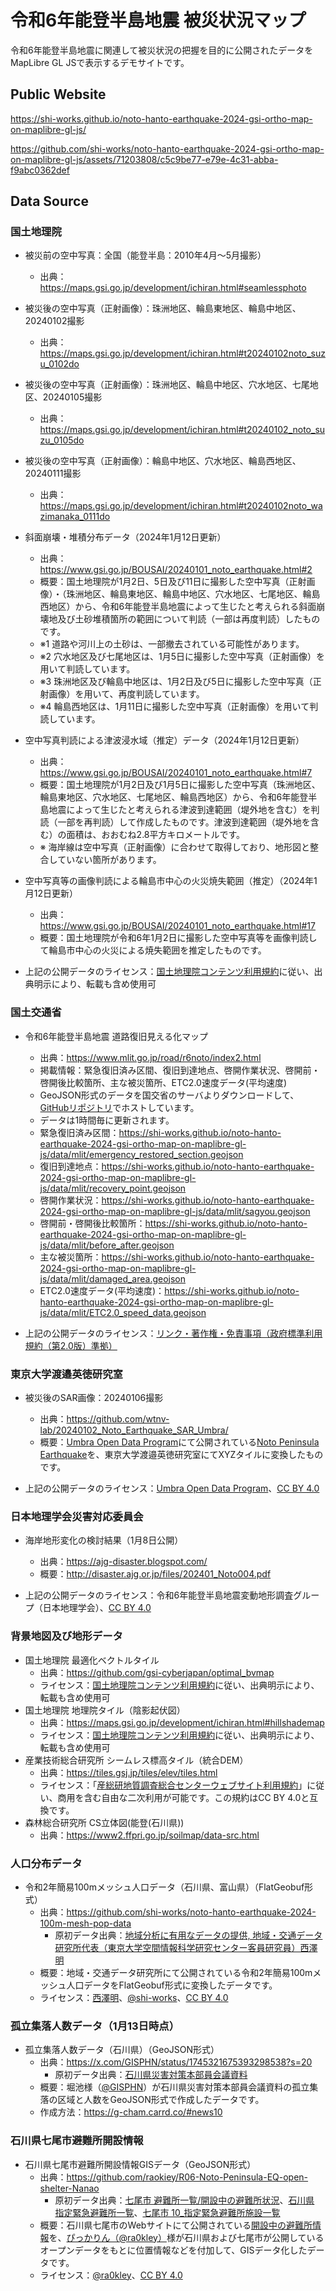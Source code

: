 # 令和6年能登半島地震 被災状況マップ
令和6年能登半島地震に関連して被災状況の把握を目的に公開されたデータをMapLibre GL JSで表示するデモサイトです。

## Public Website
https://shi-works.github.io/noto-hanto-earthquake-2024-gsi-ortho-map-on-maplibre-gl-js/

https://github.com/shi-works/noto-hanto-earthquake-2024-gsi-ortho-map-on-maplibre-gl-js/assets/71203808/c5c9be77-e79e-4c31-abba-f9abc0362def

## Data Source
### 国土地理院
- 被災前の空中写真：全国（能登半島：2010年4月～5月撮影）
    - 出典：https://maps.gsi.go.jp/development/ichiran.html#seamlessphoto
- 被災後の空中写真（正射画像）：珠洲地区、輪島東地区、輪島中地区、20240102撮影
    - 出典：https://maps.gsi.go.jp/development/ichiran.html#t20240102noto_suzu_0102do
- 被災後の空中写真（正射画像）：珠洲地区、輪島中地区、穴水地区、七尾地区、20240105撮影
    - 出典：https://maps.gsi.go.jp/development/ichiran.html#t20240102_noto_suzu_0105do
- 被災後の空中写真（正射画像）：輪島中地区、穴水地区、輪島西地区、20240111撮影
    - 出典：https://maps.gsi.go.jp/development/ichiran.html#t20240102noto_wazimanaka_0111do
- 斜面崩壊・堆積分布データ（2024年1月12日更新）
    - 出典：https://www.gsi.go.jp/BOUSAI/20240101_noto_earthquake.html#2
    - 概要：国土地理院が1月2日、5日及び11日に撮影した空中写真（正射画像）・（珠洲地区、輪島東地区、輪島中地区、穴水地区、七尾地区、輪島西地区）から、令和6年能登半島地震によって生じたと考えられる斜面崩壊地及び土砂堆積箇所の範囲について判読（一部は再度判読）したものです。
    - ※1 道路や河川上の土砂は、一部撤去されている可能性があります。
    - ※2 穴水地区及び七尾地区は、1月5日に撮影した空中写真（正射画像）を用いて判読しています。
    - ※3 珠洲地区及び輪島中地区は、1月2日及び5日に撮影した空中写真（正射画像）を用いて、再度判読しています。
    - ※4 輪島西地区は、1月11日に撮影した空中写真（正射画像）を用いて判読しています。
- 空中写真判読による津波浸水域（推定）データ（2024年1月12日更新）
    - 出典：https://www.gsi.go.jp/BOUSAI/20240101_noto_earthquake.html#7
    - 概要：国土地理院が1月2日及び1月5日に撮影した空中写真（珠洲地区、輪島東地区、穴水地区、七尾地区、輪島西地区）から、令和6年能登半島地震によって生じたと考えられる津波到達範囲（堤外地を含む）を判読（一部を再判読）して作成したものです。津波到達範囲（堤外地を含む）の面積は、おおむね2.8平方キロメートルです。
    - ※ 海岸線は空中写真（正射画像）に合わせて取得しており、地形図と整合していない箇所があります。

- 空中写真等の画像判読による輪島市中心の火災焼失範囲（推定）（2024年1月12日更新）
    - 出典：https://www.gsi.go.jp/BOUSAI/20240101_noto_earthquake.html#17
    - 概要：国土地理院が令和6年1月2日に撮影した空中写真等を画像判読して輪島市中心の火災による焼失範囲を推定したものです。

- 上記の公開データのライセンス：[国土地理院コンテンツ利用規約](https://www.gsi.go.jp/kikakuchousei/kikakuchousei40182.html)に従い、出典明示により、転載も含め使用可

### 国土交通省
- 令和6年能登半島地震 道路復旧見える化マップ
    - 出典：https://www.mlit.go.jp/road/r6noto/index2.html
    - 掲載情報：緊急復旧済み区間、復旧到達地点、啓開作業状況、啓開前・啓開後比較箇所、主な被災箇所、ETC2.0速度データ(平均速度)
    - GeoJSON形式のデータを国交省のサーバよりダウンロードして、[GitHubリポジトリ](https://github.com/shi-works/noto-hanto-earthquake-2024-gsi-ortho-map-on-maplibre-gl-js/tree/main/data/mlit)でホストしています。
    - データは1時間毎に更新されます。
    - 緊急復旧済み区間：https://shi-works.github.io/noto-hanto-earthquake-2024-gsi-ortho-map-on-maplibre-gl-js/data/mlit/emergency_restored_section.geojson
    - 復旧到達地点：https://shi-works.github.io/noto-hanto-earthquake-2024-gsi-ortho-map-on-maplibre-gl-js/data/mlit/recovery_point.geojson
    - 啓開作業状況：https://shi-works.github.io/noto-hanto-earthquake-2024-gsi-ortho-map-on-maplibre-gl-js/data/mlit/sagyou.geojson
    - 啓開前・啓開後比較箇所：https://shi-works.github.io/noto-hanto-earthquake-2024-gsi-ortho-map-on-maplibre-gl-js/data/mlit/before_after.geojson
    - 主な被災箇所：https://shi-works.github.io/noto-hanto-earthquake-2024-gsi-ortho-map-on-maplibre-gl-js/data/mlit/damaged_area.geojson
    - ETC2.0速度データ(平均速度)：https://shi-works.github.io/noto-hanto-earthquake-2024-gsi-ortho-map-on-maplibre-gl-js/data/mlit/ETC2.0_speed_data.geojson

- 上記の公開データのライセンス：[リンク・著作権・免責事項（政府標準利用規約（第2.0版）準拠）](https://www.mlit.go.jp/link.html)

### 東京大学渡邉英徳研究室
- 被災後のSAR画像：20240106撮影
    - 出典：https://github.com/wtnv-lab/20240102_Noto_Earthquake_SAR_Umbra/
    - 概要：[Umbra Open Data Program](https://umbra.space/open-data)にて公開されている[Noto Peninsula Earthquake](http://umbra-open-data-catalog.s3-website.us-west-2.amazonaws.com/?prefix=sar-data/tasks/ad%20hoc/Noto%20Peninsula%20Earthquake/)を、東京大学渡邉英徳研究室にてXYZタイルに変換したものです。

- 上記の公開データのライセンス：[Umbra Open Data Program](https://umbra.space/open-data)、[CC BY 4.0](https://creativecommons.org/licenses/by/4.0/deed.ja)

### 日本地理学会災害対応委員会
- 海岸地形変化の検討結果（1月8日公開）
    - 出典：https://ajg-disaster.blogspot.com/
    - 概要：http://disaster.ajg.or.jp/files/202401_Noto004.pdf

- 上記の公開データのライセンス：令和6年能登半島地震変動地形調査グループ（日本地理学会）、[CC BY 4.0](https://creativecommons.org/licenses/by/4.0/deed.ja)

### 背景地図及び地形データ
- 国土地理院 最適化ベクトルタイル
    - 出典：https://github.com/gsi-cyberjapan/optimal_bvmap
    - ライセンス：[国土地理院コンテンツ利用規約](https://www.gsi.go.jp/kikakuchousei/kikakuchousei40182.html)に従い、出典明示により、転載も含め使用可
- 国土地理院 地理院タイル（陰影起伏図）
    - 出典：https://maps.gsi.go.jp/development/ichiran.html#hillshademap
    - ライセンス：[国土地理院コンテンツ利用規約](https://www.gsi.go.jp/kikakuchousei/kikakuchousei40182.html)に従い、出典明示により、転載も含め使用可
- 産業技術総合研究所 シームレス標高タイル（統合DEM）
    - 出典：https://tiles.gsj.jp/tiles/elev/tiles.html
    - ライセンス：「[産総研地質調査総合センターウェブサイト利用規約](https://www.gsj.jp/license/license.html)」に従い、商用を含む自由な二次利用が可能です。この規約はCC BY 4.0と互換です。
- 森林総合研究所 CS立体図(能登(石川県))
    - 出典：https://www2.ffpri.go.jp/soilmap/data-src.html

### 人口分布データ
- 令和2年簡易100mメッシュ人口データ（石川県、富山県）（FlatGeobuf形式）
    - 出典：https://github.com/shi-works/noto-hanto-earthquake-2024-100m-mesh-pop-data
        - 原初データ出典：[地域分析に有用なデータの提供, 地域・交通データ研究所代表（東京大学空間情報科学研究センター客員研究員）西澤明](https://gtfs-gis.jp/teikyo/index.html)
    - 概要：地域・交通データ研究所にて公開されている令和2年簡易100mメッシュ人口データをFlatGeobuf形式に変換したデータです。
    - ライセンス：[西澤明](https://gtfs-gis.jp/teikyo/index.html)、[@shi-works](https://twitter.com/shi__works)、[CC BY 4.0](https://creativecommons.org/licenses/by/4.0/deed.ja)

### 孤立集落人数データ（1月13日時点）
- 孤立集落人数データ（石川県）（GeoJSON形式）
    - 出典：https://x.com/GISPHN/status/1745321675393298538?s=20
        - 原初データ出典：[石川県災害対策本部員会議資料](https://www.pref.ishikawa.lg.jp/saigai/202401jishin-taisakuhonbu.html#honbu)
    - 概要：堀池様（[@GISPHN](https://twitter.com/GISPHN)）が石川県災害対策本部員会議資料の孤立集落の区域と人数をGeoJSON形式で作成したデータです。
    - 作成方法：https://g-cham.carrd.co/#news10

### 石川県七尾市避難所開設情報
- 石川県七尾市避難所開設情報GISデータ（GeoJSON形式）
    - 出典：https://github.com/raokiey/R06-Noto-Peninsula-EQ-open-shelter-Nanao
        - 原初データ出典：[七尾市 避難所一覧/開設中の避難所状況](https://www.city.nanao.lg.jp/bosai/mail/202401021200.html)、[石川県 指定緊急避難所一覧](https://www.pref.ishikawa.lg.jp/opendata/shakaikiban_index.html)、[七尾市 10_指定緊急避難所施設一覧](https://www.city.nanao.lg.jp/koho/shise/koho/opendata/index.html)
    - 概要：石川県七尾市のWebサイトにて公開されている[開設中の避難所情報](https://www.city.nanao.lg.jp/bosai/mail/202401021200.html)を、[ぴっかりん（@ra0kley）](https://twitter.com/ra0kley)様が石川県および七尾市が公開しているオープンデータをもとに位置情報などを付加して、GISデータ化したデータです。
    - ライセンス：[@ra0kley](https://twitter.com/ra0kley)、[CC BY 4.0](https://creativecommons.org/licenses/by/4.0/)
